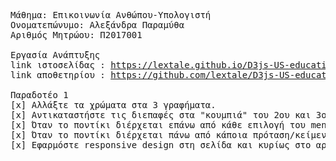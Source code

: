 <pre>
Μάθημα: Επικοινωνία Ανθώπου-Υπολογιστή
Ονοματεπώνυμο: Αλεξάνδρα Παραμύθα
Αριθμός Μητρώου: Π2017001

Εργασία Ανάπτυξης
link ιστοσελίδας : <span><a href="https://lextale.github.io/D3js-US-educational-attainment" target="_blank" >https://lextale.github.io/D3js-US-educational-attainment</a></span>
link αποθετηρίου : <a href="https://github.com/lextale/D3js-US-educational-attainment" target="_blank" >https://github.com/lextale/D3js-US-educational-attainment </a>

Παραδοτέο 1
[x] Αλλάξτε τα χρώματα στα 3 γραφήματα.
[x] Αντικαταστήστε τις διεπαφές στα "κουμπιά" του 2ου και 3ου γραφήματος με άλλες της επιλογής σας.
[x] Όταν το ποντίκι διέρχεται επάνω από κάθε επιλογή του menu στην κορυφή της σελίδας, να ακούγεται κάποιος ήχος της επιλογής σας.
[x] Όταν το ποντίκι διέρχεται πάνω από κάποια πρόταση/κείμενο της σελίδας, να ακούγεται αυτόματα η αφήγηση του κειμένου (text-to-speech).
[x] Εφαρμόστε responsive design στη σελίδα και κυρίως στο αρχικό menu έτσι ώστε να προσαρμόζεται σε οθόνες διαφορετικών διαστάσεων (π.χ. Bootstrap).

</pre>
